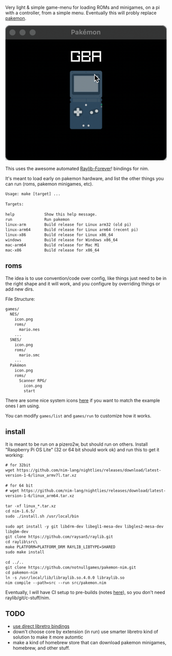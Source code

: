 Very light & simple game-menu for loading ROMs and minigames, on a pi with a controller, from a simple menu. Eventually this will probly replace [pakemon](https://github.com/notnullgames/pakemon).

![demo](./demo.gif)

This uses the awesome automated [Raylib-Forever](https://github.com/Guevara-chan/Raylib-Forever)! bindings for nim.

It's meant to load early on pakemon hardware, and list the other things you can run (roms, pakemon minigames, etc).


```
Usage: make [target] ...

Targets:

help             Show this help message.
run              Run pakemon
linux-arm        Build release for Linux arm32 (old pi)
linux-arm64      Build release for Linux arm64 (recent pi)
linux-x86        Build release for Linux x86_64
windows          Build release for Windows x86_64
mac-arm64        Build release for Mac M1
mac-x86          Build release for x86_64
```

## roms

The idea is to use convention/code over config, like things just need to be in the right shape and it will work, and you configure by overriding things or add new dirs.

File Structure:

```
games/
  NES/
    icon.png
    roms/
      mario.nes
    ...
  SNES/
    icon.png
    roms/
      mario.smc
    ...
  Pakémon
    icon.png
    roms/
      Scanner RPG/
        icon.png
        start
````

There are some nice system icons [here](https://github.com/baxysquare/baxy-retroarch-themes/tree/master/bytheme/FlatUX/src/png/128) if you want to match the example ones I am using.

You can modify `games/list` and `games/run` to customize how it works.


## install

It is meant to be run on a pizero2w, but should run on others. Install "Raspberry Pi OS Lite" (32 or 64 bit should work ok) and run this to get it working:

```
# for 32bit
wget https://github.com/nim-lang/nightlies/releases/download/latest-version-1-6/linux_armv7l.tar.xz

# for 64 bit
# wget https://github.com/nim-lang/nightlies/releases/download/latest-version-1-6/linux_arm64.tar.xz

tar -xf linux_*.tar.xz
cd nim-1.6.5/
sudo ./install.sh /usr/local/bin

sudo apt install -y git libdrm-dev libegl1-mesa-dev libgles2-mesa-dev libgbm-dev
git clone https://github.com/raysan5/raylib.git
cd raylib\src\
make PLATFORM=PLATFORM_DRM RAYLIB_LIBTYPE=SHARED
sudo make install

cd ../..
git clone https://github.com/notnullgames/pakemon-nim.git
cd pakemon-nim
ln -s /usr/local/lib/libraylib.so.4.0.0 libraylib.so
nim compile --path=src --run src/pakemon.nim
```


Eventually, I will have CI setup to pre-builds (notes [here](https://github.com/nim-lang/Nim/wiki/BuildServices#8-cross-compilation-and-release)), so you don't need raylib/git/c-stuff/nim.


## TODO

- [use direct libretro bindings](https://github.com/RobLoach/raylib-libretro/blob/master/example/raylib-libretro-basic.c)
- down't choose core by extension (in run) use smarter libretro kind of solution to make it more automtic
- make a kind of homebrew store that can download pakemon minigames, homebrew, and other stuff.


